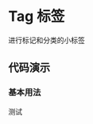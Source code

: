 # Tag 标签

进行标记和分类的小标签

## 代码演示

### 基本用法

测试

<code src='../../site/tag/index.tsx'></code>

<!-- ```jsx
import React from 'react'
import { Tag } from 'stui'
import './style'
import { BaseDemo } from '../../site/tag'

<!-- export default () => (
  // <div className="container">
  //   <Tag>Tag1</Tag>
  //   <Tag>
  //     <a href="http://localhost:8080">link</a>
  //   </Tag>
  //   <Tag closable={true}>Prevent Default</Tag>
  // </div>

  <code ><code>
)
``` -->

<!-- ### 动态编辑

```jsx
import React, { useState } from 'react'
import { Tag } from 'stui'
import './style'

export default () => {
  return (
    <div>
      <DynamicEditing />
    </div>
  )

  function DynamicEditing() {
    const [titleTags, setTitleTags] = useState(['Unremovable', 'Tag 2', 'Tag 3'])

    let children = titleTags.map((title, index) => {
      if (index == 0) {
        return (
          <Tag key={title} tagSize={'normal'}>
            {title}
          </Tag>
        )
      } else {
        return (
          <Tag key={title} closable={true} tagSize={'normal'} onClosed={() => closedAction(title)}>
            {title}
          </Tag>
        )
      }
    })

    return (
      <div className="container">
        {children}
        <Tag isAddBtn={true}>
          <button className="addTagButton" type="button" onClick={addAction}>
            {' '}
            add Tag
          </button>
        </Tag>
      </div>
    )

    function addAction() {
      let length = titleTags.length + 1
      let newTagTitle = 'Tag ' + length
      setTitleTags([...titleTags, newTagTitle])
    }

    function closedAction(tag) {
      const tags = titleTags.filter((temp) => temp != tag)
      console.log(tags)
      setTitleTags(tags)
    }
  }
}
```

### 尺寸

```jsx
import React from 'react'
import { Tag } from 'stui'
import './style'

export default () => {
  return (
    <div>
      <DifferentSizeTags />
    </div>
  )

  function DifferentSizeTags() {
    const tagSizes = ['normal', 'middle', 'max']

    let children = tagSizes.map((size, index) => {
      return (
        <div key={size} className='container' style={{
          marginBottom: index != 2 ? 52 : 0
      }}>
          <Tag tagSize={size}>Tag1</Tag>
          <Tag tagSize={size}>
            <a href="http://localhost:8080">link</a>
          </Tag>
          <Tag tagSize={size} closable={true}>
            Tag2
          </Tag>
          <Tag tagSize={size} closable={true}>
            Prevent Default
          </Tag>
        </div>
      )
    })

    return <div className="box">{children}</div>
  }
}
```

### 可选择标签

```jsx
import React, { useState } from 'react'
import { CheckableTag } from 'stui'
import './style'

export default () => {
  return (
    <div>
      <SelectedTags />
    </div>
  )

  function SelectedTags() {
    const [checks, setChecks] = useState([false, false, false, false])

    const tagsData = ['Movies', 'Books', 'Music', 'Sports']
    let children = tagsData.map((tagData, index) => {
      const selected = checks[index]
      return (
        <CheckableTag
          key={tagData}
          checked={selected}
          onChanged={(checked) => checkedAction(index, checked)}
        >
          {tagData}
        </CheckableTag>
      )
    })
    return (
      <div className='container'>
        {children}
      </div>
    )

    function checkedAction(index, checked) {
      let temps = checks
      temps[index] = checked
      setChecks(temps)
    }
  }
}
```

### 自定义颜色

```jsx
import React from 'react'
import { Tag } from 'stui'
import './style'

export default () => (
  <div className='container'>
    <Tag backgroundColor="red" color="white">
      Red
    </Tag>
    <Tag backgroundColor="orange" color="white">
      Orange
    </Tag>
    <Tag backgroundColor="#FFCA28" color="white">
      Yellow
    </Tag>
    <Tag backgroundColor="green" color="white">
      Green
    </Tag>
    <Tag backgroundColor="#00BCD4" color="white">
      Cyan
    </Tag>
    <Tag backgroundColor="blue" color="white">
      Blue
    </Tag>
    <Tag backgroundColor="#673AB7" color="white">
      Violet
    </Tag>
  </div>
)
```

### 预设状态

```jsx
import React from 'react'
import { Tag } from 'stui'
import './style'

export default () => (
  <div className='container'>
    <Tag backgroundColor="#49C56425" borderColor="#49C564" color="#49C564">
      成功状态
    </Tag>
    <Tag backgroundColor="#4585FF25" borderColor="#4585FF" color="#4585FF">
      处理中状态
    </Tag>
    <Tag backgroundColor="#FF414125" borderColor="#FF4141" color="#FF4141">
      错误状态
    </Tag>
    <Tag backgroundColor="#FFA92725" borderColor="#FFA927" color="#FFA927">
      警告状态
    </Tag>
    <Tag>等待状态</Tag>
  </div>
)
``` -->
